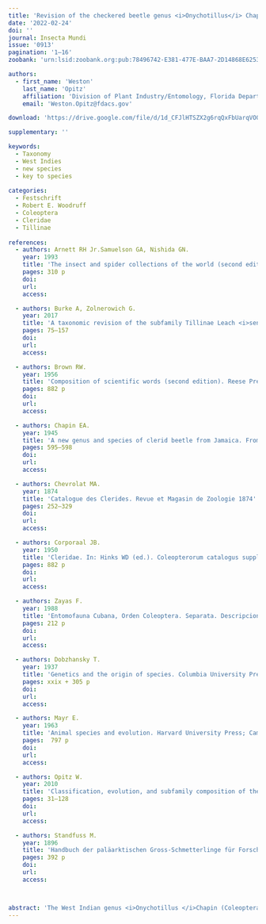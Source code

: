 ```yaml
---
title: 'Revision of the checkered beetle genus <i>Onychotillus</i> Chapin (Coleoptera: Cleridae: Tillinae)'
date: '2022-02-24'
doi: ''
journal: Insecta Mundi
issue: '0913'
pagination: '1–16'
zoobank: 'urn:lsid:zoobank.org:pub:78496742-E381-477E-BAA7-2D14868E6253'

authors:
  - first_name: 'Weston'
    last_name: 'Opitz'
    affiliation: 'Division of Plant Industry/Entomology, Florida Department of Agriculture and Consumer Services, 1911 SW 34th Street, Gainesville, Florida 32608-7100, USA'
    email: 'Weston.Opitz@fdacs.gov'

download: 'https://drive.google.com/file/d/1d_CFJlHTSZX2g6rqQxFbUarqVO07Np9x/view?usp=sharing'

supplementary: ''

keywords:
  - Taxonomy
  - West Indies
  - new species
  - key to species
  
categories:
  - Festschrift
  - Robert E. Woodruff
  - Coleoptera
  - Cleridae
  - Tillinae
  
references:
  - authors: Arnett RH Jr.Samuelson GA, Nishida GN.
    year: 1993
    title: 'The insect and spider collections of the world (second edition). Flora and Fauna Handbook no. 11. Sandhill Crane Press; Gainesville, FL'
    pages: 310 p
    doi: 
    url: 
    access: 

  - authors: Burke A, Zolnerowich G.
    year: 2017
    title: 'A taxonomic revision of the subfamily Tillinae Leach <i>sensu lato </i>(Coleoptera, Cleridae) in the New World. ZooKeys 179'
    pages: 75–157
    doi: 
    url: 
    access: 

  - authors: Brown RW.
    year: 1956
    title: 'Composition of scientific words (second edition). Reese Press; Baltimore, MD'
    pages: 882 p
    doi: 
    url: 
    access: 

  - authors: Chapin EA.
    year: 1945
    title: 'A new genus and species of clerid beetle from Jamaica. From Transactions of the Connecticut Academy of Arts and Sciences 36'
    pages: 595–598
    doi: 
    url: 
    access: 

  - authors: Chevrolat MA.
    year: 1874
    title: 'Catalogue des Clerides. Revue et Magasin de Zoologie 1874'
    pages: 252–329
    doi: 
    url: 
    access: 

  - authors: Corporaal JB.
    year: 1950
    title: 'Cleridae. In: Hinks WD (ed.). Coleopterorum catalogus supplementa, 23 Pars (editio secunda). W. Junk; The Hague, Netherlands'
    pages: 882 p
    doi: 
    url: 
    access: 

  - authors: Zayas F.
    year: 1988
    title: 'Entomofauna Cubana, Orden Coleoptera. Separata. Descripcion de Nuevas Especies. Editoria Cientifico – Tecnica; Havana, Cuba'
    pages: 212 p
    doi: 
    url: 
    access: 

  - authors: Dobzhansky T.
    year: 1937
    title: 'Genetics and the origin of species. Columbia University Press; New York, NY. 364. ICZN [International Commission of Zoological Nomenclature] 1999. International Code of Zoological Nomenclature, 4th Edition. The International Trust for Zoological Nomenclature; London, United Kingdom'
    pages: xxix + 305 p
    doi: 
    url: 
    access: 

  - authors: Mayr E.
    year: 1963
    title: 'Animal species and evolution. Harvard University Press; Cambridge, Massachusetts'
    pages:  797 p
    doi: 
    url: 
    access: 

  - authors: Opitz W.
    year: 2010
    title: 'Classification, evolution, and subfamily composition of the Cleridae, and generic content and key of the subfamilies (Coleoptera: Cleroidea). Entomologica Basiliensia et Collectionis Frey 32'
    pages: 31–128
    doi: 
    url: 
    access: 

  - authors: Standfuss M.
    year: 1896
    title: 'Handbuch der paläarktischen Gross-Schmetterlinge für Forscher und Sammler. Gustav Fischer; Jena, Germany'
    pages: 392 p
    doi: 
    url: 
    access: 



abstract: 'The West Indian genus <i>Onychotillus </i>Chapin (Coleoptera: Cleridae: Tillinae) is revised and includes <i>O. androwi </i>Opitz, new species, <I>O</I>. <i>apiculus </i>Opitz, new species, <I>O</I>. <i>cinctipennis </i>(Chevrolat,1874), <I>O</I>. <i>cubana </i>de Zayas,1988, <I>O</I>. <i>dimidiatus </i>de Zayas,1988, <i>O. lineatus </i>Opitz, new species, <I>O</I>. <i>minutus </i>de Zayas,1988, <I>O</I>. <i>trinitatis </i>de Zayas,1988, <I>O</I>. <i>woodruffi </i>Opitz<i>, </i>new species, and <I>O</I>. <i>vittatus </i>Chapin,1945.'
---
```


